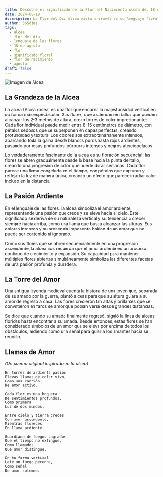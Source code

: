 ```yaml
---
title: Descubre el significado de la Flor del Nacimiento Alcea del 18 de agosto
date: 2024-08-18
description: La Flor del Día Alcea vista a través de su lenguaje floral e historias
author: 365días
tags:
  - alcea
  - flor del día
  - lenguaje de las flores
  - 18 de agosto
  - flor
  - significado floral
  - flor de nacimiento
  - agosto
draft: false
---
```



![Imagen de Alcea](https://cdn.pixabay.com/photo/2020/07/01/04/55/korean-flower-5358423_1280.jpg#center)


## La Grandeza de la Alcea

La alcea (Alcea rosea) es una flor que encarna la majestuosidad vertical en su forma más espectacular. Sus flores, que ascienden en tallos que pueden alcanzar los 2-3 metros de altura, crean torres de color impresionantes. Cada flor individual puede medir entre 8-15 centímetros de diámetro, con pétalos sedosos que se superponen en capas perfectas, creando profundidad y textura. Los colores son extraordinariamente intensos, abarcando toda la gama desde blancos puros hasta rojos ardientes, pasando por rosas profundos, púrpuras intensos y negros aterciopelados.

Lo verdaderamente fascinante de la alcea es su floración secuencial: las flores se abren gradualmente desde la base hacia la punta del tallo, creando una progresión de color que puede durar semanas. Cada flor parece una llama congelada en el tiempo, con pétalos que capturan y reflejan la luz de manera única, creando un efecto que parece irradiar calor incluso en la distancia.

## La Pasión Ardiente

En el lenguaje de las flores, la alcea simboliza el amor ardiente, representando una pasión que crece y se eleva hacia el cielo. Este significado se deriva de su naturaleza vertical y su tendencia a crecer siempre hacia arriba, como una llama que busca alcanzar las alturas. Sus colores intensos y su presencia imponente hablan de un amor que no puede ser contenido ni ignorado.

Como sus flores que se abren secuencialmente en una progresión ascendente, la alcea nos recuerda que el amor ardiente es un proceso continuo de crecimiento y expansión. Su capacidad para mantener múltiples flores abiertas simultáneamente simboliza las diferentes facetas de una pasión profunda y duradera.

## La Torre del Amor

Una antigua leyenda medieval cuenta la historia de una joven que, separada de su amado por la guerra, plantó alceas para que su altura guiara a su amor de regreso a casa. Las flores crecieron tan altas y brillantes que se convirtieron en faros de amor que podían verse desde grandes distancias.

Se dice que cuando su amado finalmente regresó, siguió la línea de alceas floridas hasta encontrar a su amada. Desde entonces, estas flores se han considerado símbolos de un amor que se eleva por encima de todos los obstáculos, ardiendo como una señal para guiar a los amantes hacia su reunión.

## Llamas de Amor
*(Un poema original inspirado en la alcea)*

```
En torres de ardiente pasión
Elevas llamas de color vivo,
Como una canción
De amor activo.

Cada flor es una hoguera
De sentimientos profundos,
Como primera
Luz de dos mundos.

Entre cielo y tierra creces
Con amor ascendente,
Mientras floreces
En llama ardiente.

Guardiana de fuegos sagrados
Que el tiempo no extingue,
Como llamados
Que amor distingue.

En tu forma vertical
Late un fuego perenne,
Como señal
De amor solemne.
```